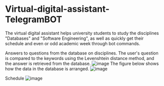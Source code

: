 # Virtual-digital-assistant-TelegramBOT
The virtual digital assistant helps university students to study the disciplines "Databases" and "Software Engineering", as well as quickly get their schedule and even or odd academic week through bot commands.

Answers to questions from the database on disciplines. The user's question is compared to the keywords using the Levenshtein distance method, and the answer is retrieved from the database.
![image](https://github.com/TermoT1/Virtual-digital-assistant-TelegramBOT/assets/131129553/e7d865e9-fcce-4e7b-a6fb-bf84756683ef)
The figure below shows how the data in the database is arranged.
![image](https://github.com/TermoT1/Virtual-digital-assistant-TelegramBOT/assets/131129553/a3a75051-00e5-4bed-9d67-c1599172ce53)


Schedule
![image](https://github.com/TermoT1/Virtual-digital-assistant-TelegramBOT/assets/131129553/3a92a0a3-c830-49bc-8b22-960890cccded)

